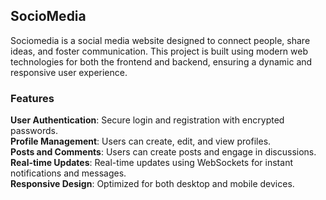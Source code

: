 <h2>SocioMedia</h2>
Sociomedia is a social media website designed to connect people, share ideas, and foster communication. This project is built using modern web technologies for both the frontend and backend, ensuring a dynamic and responsive user experience.

<h3>Features</h3>
<b>User Authentication</b>: Secure login and registration with encrypted passwords.
<br>
<b>Profile Management</b>: Users can create, edit, and view profiles.
<br>
<b>Posts and Comments</b>: Users can create posts and engage in discussions.
<br>
<b>Real-time Updates</b>: Real-time updates using WebSockets for instant notifications and messages.
<br>
<b>Responsive Design</b>: Optimized for both desktop and mobile devices.
